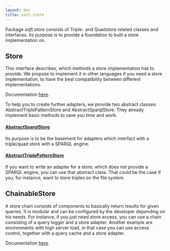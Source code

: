 ```yaml
---
layout: doc
title: saft.store
---
```


Package _saft.store_ consists of Triple- and Quadstore related classes and interfaces. Its purpose is to provide a foundation to built a store implementation on.

## Store

This interface describes, which methods a store implementation has to provide. We propose to implement it in other 
languages if you need a store implementation, to have the best compatibility between different implementations. 

Documentation [here](storeinterface).

To help you to create further adapters, we provide two abstract classes: AbstractTriplePatternStore and AbstractSparqlStore. 
They already implement basic methods to save you time and work.

#### [AbstractSparqlStore](https://github.com/SaftIng/Saft/blob/master/src/Saft/Store/AbstractSparqlStore.php)

Its purpose is to be the basement for adapters which interfact with a triple/quad store with a SPARQL engine.

#### [AbstractTriplePatternStore](https://github.com/SaftIng/Saft/blob/master/src/Saft/Store/AbstractTriplePatternStore.php)

If you want to write an adapter for a store, which does not provide a SPARQL engine, you can use that abstract class. That could be the case if you, for instance, want to store triples on the file system.


## ChainableStore

A store chain consists of components to basically return results for given queries. It is modular and can be configured by the developer depending on his needs. For instance, if you just need store access, you can use a chain consisting of a query logger and a store adapter. Another example are environments with high server load, in that case you can use access control, together with a query cache and a store adapter.

Documentation [here](storechain).


